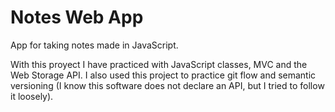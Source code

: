# Notes Web App
App for taking notes made in JavaScript.

With this proyect I have practiced with JavaScript classes, MVC and the Web Storage API.
I also used this project to practice git flow and semantic versioning (I know this software does not declare an API, but I tried to follow it loosely).